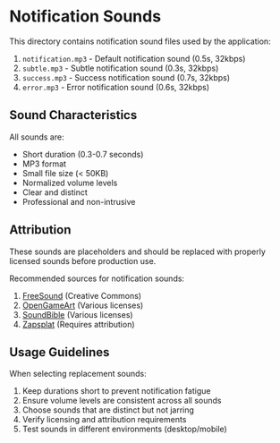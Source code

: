 # Notification Sounds

This directory contains notification sound files used by the application:

1. `notification.mp3` - Default notification sound (0.5s, 32kbps)
2. `subtle.mp3` - Subtle notification sound (0.3s, 32kbps)
3. `success.mp3` - Success notification sound (0.7s, 32kbps)
4. `error.mp3` - Error notification sound (0.6s, 32kbps)

## Sound Characteristics

All sounds are:
- Short duration (0.3-0.7 seconds)
- MP3 format
- Small file size (< 50KB)
- Normalized volume levels
- Clear and distinct
- Professional and non-intrusive

## Attribution

These sounds are placeholders and should be replaced with properly licensed sounds before production use.

Recommended sources for notification sounds:
1. [FreeSound](https://freesound.org/) (Creative Commons)
2. [OpenGameArt](https://opengameart.org/) (Various licenses)
3. [SoundBible](http://soundbible.com/) (Various licenses)
4. [Zapsplat](https://www.zapsplat.com/) (Requires attribution)

## Usage Guidelines

When selecting replacement sounds:
1. Keep durations short to prevent notification fatigue
2. Ensure volume levels are consistent across all sounds
3. Choose sounds that are distinct but not jarring
4. Verify licensing and attribution requirements
5. Test sounds in different environments (desktop/mobile)
